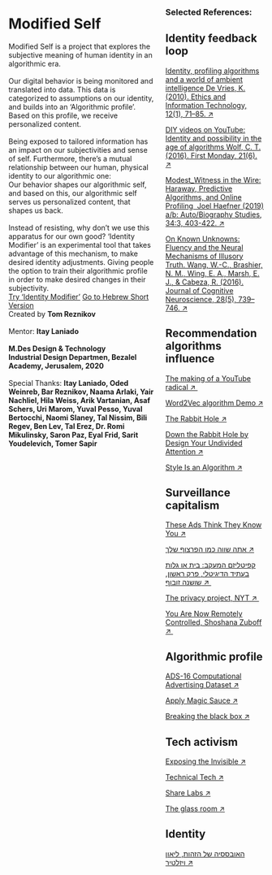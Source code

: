 <!DOCTYPE html>
<body class="body">
  <div class="contain">
    <div class="logo"></div>
    <div class="columns w-row">
      <div class="first w-col w-col-8">
        <h1 class="heading">Modified Self</h1>
        <div class="text-block-2">
          Modified Self is a project that explores the subjective meaning of human identity in an algorithmic era. <br><br>
          Our digital behavior is being monitored and translated into data. This data is categorized to assumptions on our identity, and builds into an ‘Algorithmic profile’. Based on this profile, we receive personalized content. <br><br>
          Being exposed to tailored information has an impact on our subjectivities and sense of self. Furthermore, there’s a mutual relationship between our human, physical identity to our algorithmic one: <br>
          Our behavior shapes our algorithmic self, and based on this, our algorithmic self serves us personalized content, that shapes us back.<br><br>
          Instead of resisting, why don’t we use this apparatus for our own good? ‘Identity Modifier’ is an experimental tool that takes advantage of this mechanism, to make desired identity adjustments. Giving people the option to train their algorithmic profile in order to make desired changes in their subjectivity.<br></div>
        <a href="http://www.identitymodifier.com/" class="button w-button">Try ‘Identity Modifier’</a> <a href="https://modify-hebrew.glitch.me/"  class="button w-button">Go to Hebrew Short Version</a>
        <div>
          <div class="bottom">Created by <strong>Tom Reznikov</strong><br><br>
            Mentor: <strong>Itay Laniado</strong><br><br>
            <strong>M.Des Design &amp; Technology<br>Industrial Design Departmen, Bezalel Academy, Jerusalem, 2020</strong><br><br>
            Special Thanks: <strong>Itay Laniado, Oded Weinreb, Bar Reznikov, Naama Arlaki, Yair Nachliel, Hila Weiss, Arik Vartanian, Asaf Schers, Uri Marom, Yuval Pesso, Yuval Bertocchi, Naomi Slaney, Tal Nissim, Bili Regev, Ben Lev, Tal Erez, Dr. Romi Mikulinsky, Saron Paz, Eyal Frid, Sarit Youdelevich, Tomer Sapir</strong></div>
        </div>
      </div>
      <div class="left w-col w-col-4">
        <h3 class="text-block-2">Selected References:</h3>
        <div>
          <h2>Identity feedback loop</h2>
          <p class="ref"><a href="https://www.dropbox.com/s/02b2nuug23tarua/devries2010.pdf?dl=0" target="_blank">Identity, profiling algorithms and a world of ambient intelligence De Vries, K. (2010). Ethics and Information Technology, 12(1), 71–85. ↗</a></p>
          <p class="ref"><a href="https://firstmonday.org/ojs/index.php/fm/article/view/6787" target="_blank">DIY videos on YouTube: Identity and possibility in the age of algorithms Wolf, C. T. (2016). First Monday, 21(6). ↗</a></p>
          <p class="ref"><a href="https://www.dropbox.com/s/qpacbr5a8p6iybu/haefner2019.pdf?dl=0" target="_blank">Modest_Witness in the Wire: Haraway, Predictive Algorithms, and Online Profiling  Joel Haefner (2019) a/b: Auto/Biography Studies, 34:3, 403-422. ↗</a></p>
          <p class="ref"><a href="https://www.dropbox.com/s/ffz23g0pkd831xo/wang2016.pdf?dl=0" target="_blank">On Known Unknowns: Fluency and the Neural Mechanisms of Illusory Truth. Wang, W.-C., Brashier, N. M., Wing, E. A., Marsh, E. J., &amp; Cabeza, R. (2016). Journal of Cognitive Neuroscience, 28(5), 739–746. ↗</a></p>
        </div>
        <div>
          <h2 class="heading-4">Recommendation algorithms influence</h2>
          <p class="ref"><a href="https://www.nytimes.com/interactive/2019/06/08/technology/youtube-radical.html" target="_blank">The making of a YouTube radical ↗ </a></p>
          <p class="ref"><a href="http://bionlp-www.utu.fi/wv_demo/" target="_blank">Word2Vec algorithm Demo ↗</a></p>
          <p class="ref"><a href="https://www.nytimes.com/column/rabbit-hole" target="_blank">The Rabbit Hole ↗</a></p>
          <p class="ref"><a href="https://podcasts.apple.com/il/podcast/down-the-rabbit-hole-by-design/id1460030305?i=1000444110723" target="_blank">Down the Rabbit Hole by Design Your Undivided Attention ↗</a></p>
          <p class="ref"><a href="https://www.vox.com/2018/4/17/17219166/fashion-style-algorithm-amazon-echo-look" target="_blank">Style Is an Algorithm ↗</a></p>
        </div>
        <div>
          <h2>Surveillance capitalism</h2>
          <p class="ref"><a href="https://www.nytimes.com/interactive/2019/04/30/opinion/privacy-targeted-advertising.html" target="_blank">These Ads Think They Know You ↗</a></p>
          <p class="ref heb"><a href="https://alaxon.co.il/article/%d7%90%d7%aa%d7%94-%d7%a9%d7%95%d7%95%d7%94-%d7%9b%d7%9e%d7%95-%d7%94%d7%a4%d7%a8%d7%a6%d7%95%d7%a3-%d7%a9%d7%9c%d7%9a/" target="_blank">אתה שווה כמו הפרצוף שלך ↗</a></p>
          <p class="ref heb"><a href="http://maarav.org.il/2019/11/14/%D7%A7%D7%A4%D7%99%D7%98%D7%9C%D7%99%D7%96%D7%9D-%D7%94%D7%9E%D7%A2%D7%A7%D7%91-%D7%91%D7%99%D7%AA-%D7%90%D7%95-%D7%92%D7%9C%D7%95%D7%AA-%D7%91%D7%A2%D7%AA%D7%99%D7%93-%D7%94%D7%93%D7%99%D7%92%D7%99/" target="_blank">קפיטליזם המעקב: בית או גלות בעתיד הדיגיטלי, פרק ראשון, שושנה זובוף ↗ </a></p>
          <p class="ref"><a href="https://www.nytimes.com/interactive/2019/opinion/internet-privacy-project.html" target="_blank">The privacy project, NYT ↗ </a></p>
          <p class="ref"><a href="https://www.nytimes.com/2020/01/24/opinion/sunday/surveillance-capitalism.html" target="_blank">You Are Now Remotely Controlled, Shoshana Zuboff ↗ </a></p>
        </div>
        <div>
          <h2 class="heading-2">Algorithmic profile</h2>
          <p class="ref"><a href="https://www.kaggle.com/groffo/ads16-dataset/data" target="_blank">ADS-16 Computational Advertising Dataset ↗</a></p>
          <p class="ref"><a href="https://applymagicsauce.com/demo" target="_blank">Apply Magic Sauce ↗</a></p>
          <p class="ref"><a href="https://www.propublica.org/article/breaking-the-black-box-what-facebook-knows-about-you" target="_blank">Breaking the black box ↗</a></p>
        </div>
        <div>
          <h2>Tech activism</h2>
          <p class="ref"><a href="https://exposingtheinvisible.org/" target="_blank">Exposing the Invisible ↗</a></p>
          <p class="ref"><a href="https://tacticaltech.org/#/" target="_blank">Technical Tech ↗</a></p>
          <p class="ref"><a href="https://labs.rs/en/#" target="_blank">Share Labs ↗</a></p>
          <p class="ref"><a href="https://theglassroom.org/" target="_blank">The glass room ↗</a></p>
          <div>
            <h2>Identity</h2>
            <p class="ref heb"><a href="https://alaxon.co.il/article/%d7%94%d7%90%d7%95%d7%91%d7%a1%d7%a1%d7%99%d7%94-%d7%a9%d7%9c-%d7%94%d7%96%d7%94%d7%95%d7%aa/" target="_blank">האובססיה של הזהות, ליאון ויזלטיר ↗</a></p>
          </div>
        </div>
      </div>
    </div>
  </div>
</body>
</html>
